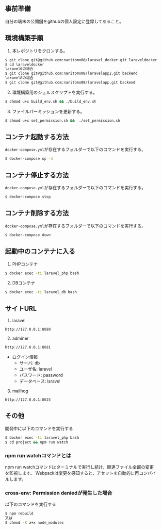 ## 事前準備

自分の端末の公開鍵をgithubの個人設定に登録してあること。

## 環境構築手順

1. 本レポジトリをクロンする。

```bash
$ git clone git@github.com:naritomo08/laravel_docker.git laraveldocker
$ cd laraveldocker
laravel6の場合
$ git clone git@github.com:naritomo08/laravelapp2.git backend
laravel8の場合
$ git clone git@github.com:naritomo08/laravelapp.git backend
```

2. 環境構築用のシェルスクリプトを実行する。

```bash
$ chmod u+x build_env.sh && ./build_env.sh
```

3. ファイルパーミッションを更新する。

```bash
$ chmod u+x set_permission.sh &&  ./set_permission.sh
```

## コンテナ起動する方法

`docker-compose.yml`が存在するフォルダーで以下のコマンドを実行する。

```bash
$ docker-compose up -d
```

## コンテナ停止する方法

`docker-compose.yml`が存在するフォルダーで以下のコマンドを実行する。

```bash
$ docker-compose stop
```

## コンテナ削除する方法

`docker-compose.yml`が存在するフォルダーで以下のコマンドを実行する。

```bash
$ docker-compose down
```

## 起動中のコンテナに入る

1. PHPコンテナ

```bash
$ docker exec -ti laravel_php bash
```

2. DBコンテナ

```bash
$ docker exec -ti laravel_db bash
```

## サイトURL

1. laravel

```
http://127.0.0.1:8080
```

2. adminer

```
http://127.0.0.1:8081
```

* ログイン情報
  - サーバ: db
  - ユーザ名: laravel
  - パスワード: password
  - データベース: laravel

3. mailhog

```
http://127.0.0.1:8025
```

## その他

開発中に以下のコマンドを実行する

```bash
$ docker exec -ti laravel_php bash
$ cd project && npm run watch
```

### npm run watchコマンドとは

npm run watchコマンドはターミナルで実行し続け、関連ファイル全部の変更を監視します。
Webpackは変更を感知すると、アセットを自動的に再コンパイルします。

### cross-env: Permission deniedが発生した場合

以下のコマンドを実行する

```bash
$ npm rebuild
又は
$ chmod -R a+x node_modules
```
